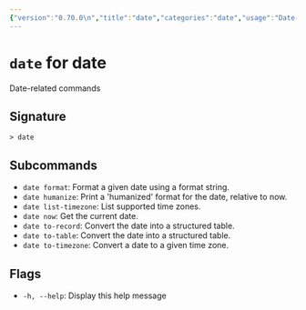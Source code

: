 ```yaml
---
{"version":"0.70.0\n","title":"date","categories":"date","usage":"Date-related commands\n"}
---
```

<!-- THIS FILE IS GENERATED BY update_book_commands.cjs USING NUSHELL'S HELP COMMANDS.
REFRAIN FROM EDITING IT MANUALLY.-->
# <code>date</code> for date

<div class='command-title'>Date-related commands</div>

## Signature

```> date```

## Subcommands

 * ```date format```: Format a given date using a format string.
 * ```date humanize```: Print a 'humanized' format for the date, relative to now.
 * ```date list-timezone```: List supported time zones.
 * ```date now```: Get the current date.
 * ```date to-record```: Convert the date into a structured table.
 * ```date to-table```: Convert the date into a structured table.
 * ```date to-timezone```: Convert a date to a given time zone.
## Flags

 * ```-h, --help```: Display this help message
